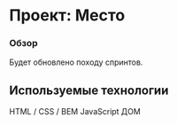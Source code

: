 # Проект: Место

### Обзор

Будет обновлено походу спринтов.

## Используемые технологии
HTML / CSS / BEM
JavaScript
ДОМ
